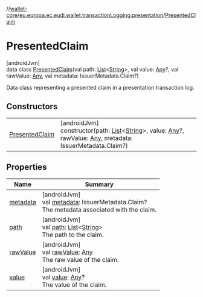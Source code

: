 //[wallet-core](../../../index.md)/[eu.europa.ec.eudi.wallet.transactionLogging.presentation](../index.md)/[PresentedClaim](index.md)

# PresentedClaim

[androidJvm]\
data class [PresentedClaim](index.md)(val path: [List](https://kotlinlang.org/api/latest/jvm/stdlib/kotlin-stdlib/kotlin.collections/-list/index.html)&lt;[String](https://kotlinlang.org/api/latest/jvm/stdlib/kotlin-stdlib/kotlin/-string/index.html)&gt;, val value: [Any](https://kotlinlang.org/api/latest/jvm/stdlib/kotlin-stdlib/kotlin/-any/index.html)?, val rawValue: [Any](https://kotlinlang.org/api/latest/jvm/stdlib/kotlin-stdlib/kotlin/-any/index.html), val metadata: IssuerMetadata.Claim?)

Data class representing a presented claim in a presentation transaction log.

## Constructors

| | |
|---|---|
| [PresentedClaim](-presented-claim.md) | [androidJvm]<br>constructor(path: [List](https://kotlinlang.org/api/latest/jvm/stdlib/kotlin-stdlib/kotlin.collections/-list/index.html)&lt;[String](https://kotlinlang.org/api/latest/jvm/stdlib/kotlin-stdlib/kotlin/-string/index.html)&gt;, value: [Any](https://kotlinlang.org/api/latest/jvm/stdlib/kotlin-stdlib/kotlin/-any/index.html)?, rawValue: [Any](https://kotlinlang.org/api/latest/jvm/stdlib/kotlin-stdlib/kotlin/-any/index.html), metadata: IssuerMetadata.Claim?) |

## Properties

| Name | Summary |
|---|---|
| [metadata](metadata.md) | [androidJvm]<br>val [metadata](metadata.md): IssuerMetadata.Claim?<br>The metadata associated with the claim. |
| [path](path.md) | [androidJvm]<br>val [path](path.md): [List](https://kotlinlang.org/api/latest/jvm/stdlib/kotlin-stdlib/kotlin.collections/-list/index.html)&lt;[String](https://kotlinlang.org/api/latest/jvm/stdlib/kotlin-stdlib/kotlin/-string/index.html)&gt;<br>The path to the claim. |
| [rawValue](raw-value.md) | [androidJvm]<br>val [rawValue](raw-value.md): [Any](https://kotlinlang.org/api/latest/jvm/stdlib/kotlin-stdlib/kotlin/-any/index.html)<br>The raw value of the claim. |
| [value](value.md) | [androidJvm]<br>val [value](value.md): [Any](https://kotlinlang.org/api/latest/jvm/stdlib/kotlin-stdlib/kotlin/-any/index.html)?<br>The value of the claim. |
